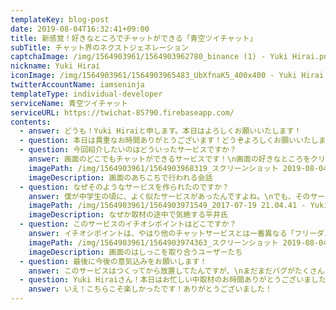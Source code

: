 ```yaml
---
templateKey: blog-post
date: 2019-08-04T16:32:41+09:00
title: 新感覚！好きなところでチャットができる「青空ツイチャット」
subTitle: チャット界のネクストジェネレーション
captchaImage: /img/1564903961/1564903962780_binance (1) - Yuki Hirai.png
nickname: Yuki Hirai
iconImage: /img/1564903961/1564903965483_UbXfnaK5_400x400 - Yuki Hirai.jpg
twitterAccountName: iamseninja
templateType: individual-developer
serviceName: 青空ツイチャット
serviceURL: https://twichat-85790.firebaseapp.com/
contents:
  - answer: どうも！Yuki Hiraiと申します。本日はよろしくお願いいたします！
  - question: 本日は貴重なお時間ありがとうございます！どうぞよろしくお願いいたします！
  - question: 今回紹介したいのはどういったサービスですか？
    answer: 画面のどこでもチャットができるサービスです！\n画面の好きなところをクリックすることでメッセージを入力することができます！
    imagePath: /img/1564903961/1564903968319_スクリーンショット 2019-08-04 15.57.17 - Yuki Hirai.png
    imageDescription: 画面のあちこちで行われる会話
  - question: なぜそのようなサービスを作られたのですか？
    answer: 僕が中学生の頃に、よく似たサービスがあったんですよね。\nでも、そのサービスはすでにクローズしてたみたいだったので\n思い出しながら再現してみました\n\nまぁ、出来上がったら全然違うものになっちゃったんですがw
    imagePath: /img/1564903961/1564903971549_2017-07-19 21.04.41 - Yuki Hirai.jpg
    imageDescription: なぜか取材の途中で気絶する平井氏
  - question: このサービスのイチオシポイントはどこですか？
    answer: イチオシポイントは、やはり他のチャットサービスとは一番異なる「フリーダムさ」ですかね\n\nTwitterアカウントでログインするだけで\nあとは画面の好きなところをクリックして会話をはじめるだけ\nどこで会話をするのも自由なところが使ってて気持ちいいかなと思います。
    imagePath: /img/1564903961/1564903974363_スクリーンショット 2019-08-04 16.19.07 - Yuki Hirai.png
    imageDescription: 画面のはしっこを取り合うユーザーたち
  - question: 最後に今後の意気込みをお願いします！
    answer: このサービスはつくってから放置してたんですが、\nまだまだバグがたくさんあるので\nそのあたりを綺麗にしてもっと使いやすくしたいです！
  - question: Yuki Hiraiさん！本日はお忙しい中取材のお時間ありがとうございました！ぜひ、また取材させてくださいね！
    answer: いえ！こちらこそ楽しかったです！ありがとうございました！
---
```

